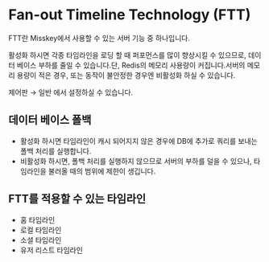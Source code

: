 # Fan-out Timeline Technology (FTT)

FTT란 Misskey에서 사용할 수 있는 서버 기능 중 하나입니다.

활성화 하시면 각종 타임라인을 로딩 할 때 퍼포먼스를 많이 향상시킬 수 있으므로, 데이터 베이스 부하를 줄일 수 있습니다.단, Redis의 메모리 사용량이 커집니다.서버의 메모리 용량이 적은 경우, 또는 동작이 불안정한 경우엔 비활성화 하실 수 있습니다.

제어판 → 일반 에서 설정하실 수 있습니다.

## 데이터 베이스 폴백

- 활성화 하시면 타임라인이 캐시 되어지지 않은 경우에 DB에 추가로 쿼리를 보내는 폴백 처리를 실행합니다.
- 비활성화 하시면, 폴백 처리를 실행하지 않으므로 서버의 부하를 덜을 수 있으나, 타임라인을 불러올 때의 범위에 제한이 생깁니다.

## FTT를 적용할 수 있는 타임라인

- 홈 타임라인
- 로컬 타임라인
- 소셜 타임라인
- 유저 리스트 타임라인
